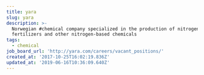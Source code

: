 ```yaml
---
title: yara
slug: yara
description: >-
  Norwegian #chemical company specialized in the production of nitrogen
  fertilizers and other nitrogen-based chemicals
tags:
  - chemical
job_board_url: 'http://yara.com/careers/vacant_positions/'
created_at: '2017-10-25T16:02:19.836Z'
updated_at: '2019-06-16T10:36:09.640Z'
---
```


